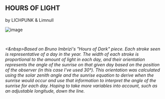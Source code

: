 ## HOURS OF LIGHT
by LICHPUNK & Limnull

![image](https://user-images.githubusercontent.com/111394123/235498477-5d6e0868-f548-4915-a9c3-ebbef67cd2f9.png)

<br/>

*<&nbsp>Based on Bruno Imbrizi's "Hours of Dark" piece. Each stroke seen is representative of a day in the year. The width of each stroke is proportional to the amount of light in each day, and their orientation represents the angle of the sunrise on that given day based on the position of the observer (in this case I've used 30°). This orientation was calculated using the solar zenith angle and the sunrise equation to derive when the sunrise would occur and use that information to interpret the angle of the sunrise for each day. Hoping to take more variables into account, such as an adjustable longitude, down the line.*
